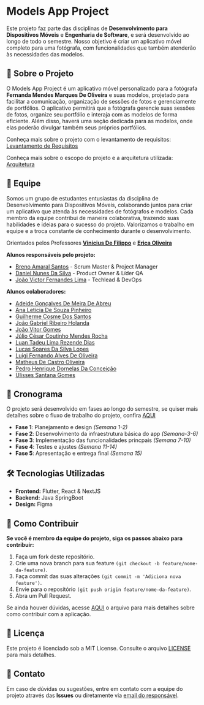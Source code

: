 # Models App Project

Este projeto faz parte das disciplinas de **Desenvolvimento para Dispositivos Móveis** e **Engenharia de Software**, e será desenvolvido ao longo de todo o semestre. Nosso objetivo é criar um aplicativo móvel completo para uma fotógrafa, com funcionalidades que também atenderão às necessidades das modelos.

## 📱 Sobre o Projeto

O Models App Project é um aplicativo móvel personalizado para a fotógrafa **Fernanda Mendes Marques De Oliveira** e suas modelos, projetado para facilitar a comunicação, organização de sessões de fotos e gerenciamente de portfólios. O aplicativo permitirá que a fotógrafa gerencie suas sessões de fotos, organize seu portfólio e interaja com as modelos de forma eficiente. Além disso, haverá uma seção dedicada para as modelos, onde elas poderão divulgar também seus próprios portfólios.

Conheça mais sobre o projeto com o levantamento de requisitos:
[Levantamento de Requisitos](./docs/requirements.md)

Conheça mais sobre o escopo do projeto e a arquitetura utilizada:
[Arquitetura](./docs/architecture.md)

## 👥 Equipe

Somos um grupo de estudantes entusiastas da disciplina de Desenvolvimento para Dispositivos Móveis, colaborando juntos para criar um aplicativo que atenda às necessidades de fotógrafos e modelos. Cada membro da equipe contribui de maneira colaborativa, trazendo suas habilidades e ideias para o sucesso do projeto. Valorizamos o trabalho em equipe e a troca constante de conhecimento durante o desenvolvimento.

Orientados pelos Professores **[Vinicius De Filippo](https://github.com/viniciusdefilippo)** e **[Erica Oliveira](https://www.linkedin.com/in/ericaoliveira/)**

**Alunos responsáveis pelo projeto:**

- [Breno Amaral Santos](https://github.com/DevBrenoSantos) - Scrum Master & Project Manager
- [Daniel Nunes Da Silva](https://github.com/includeDaniel) - Product Owner & Líder QA
- [João Victor Fernandes Lima](https://github.com/Lima-Developer) - Techlead & DevOps

**Alunos colaboradores:**

- [Adeide Gonçalves De Meira De Abreu](https://github.com/AdeideDev)
- [Ana Letícia De Souza Pinheiro](https://github.com/AnaSouzaPinheiro)
- [Guilherme Cosme Dos Santos](...)
- [João Gabriel Ribeiro Holanda](https://github.com/JaoNotLitz)
- [João Vitor Gomes](https://github.com/joaovitorgsoliv06)
- [Júlio César Coutinho Mendes Rocha](https://github.com/Allfread)
- [Luan Tadeu Lima Rezende Dias](https://github.com/LuanTadeu36)
- [Lucas Soares Da Silva Lopes](https://github.com/dinastiadoge)
- [Luigi Fernando Alves De Oliveira](https://github.com/Luigifao)
- [Matheus De Castro Oliveira](https://github.com/Matheus10772)
- [Pedro Henrique Dornelas Da Conceição](https://github.com/PDornn)
- [Ulisses Santana Gomes](https://github.com/Lulki)

## 📅 Cronograma

O projeto será desenvolvido em fases ao longo do semestre, se quiser mais detalhes sobre o fluxo de trabalho do projeto, confira [AQUI](./docs/roadmap.md)

- **Fase 1**: Planejamento e design *(Semana 1-2)*
- **Fase 2**: Desenvolvimento da infraestrutura básica do app *(Semana-3-6)*
- **Fase 3**: Implementação das funcionalidades princpais *(Semana 7-10)*
- **Fase 4**: Testes e ajustes *(Semana 11-14)*
- **Fase 5**: Apresentação e entrega final *(Semana 15)*

## 🛠️ Tecnologias Utilizadas

- **Frontend:** Flutter, React & NextJS
- **Backend:** Java SpringBoot
- **Design:** Figma

## 🚀 Como Contribuir

**Se você é membro da equipe do projeto, siga os passos abaixo para contribuir:**

1. Faça um fork deste repositório.
2. Crie uma nova branch para sua feature ```(git checkout -b feature/nome-da-feature)```.
3. Faça commit das suas alterações ```(git commit -m 'Adiciona nova feature')```.
4. Envie para o repositório ```(git push origin feature/nome-da-feature)```.
5. Abra um Pull Request.

Se ainda houver dúvidas, acesse [AQUI](./docs/contributing.md) o arquivo para mais detalhes sobre como contribuir com a aplicação.

## 📄 Licença

Este projeto é licenciado sob a MIT License. Consulte o arquivo [LICENSE](./LICENSE.txt) para mais detalhes.

## 📝 Contato

Em caso de dúvidas ou sugestões, entre em contato com a equipe do projeto através das **Issues** ou diretamente via [email do responsável](contato.brenoamaral.s@gmail.com).